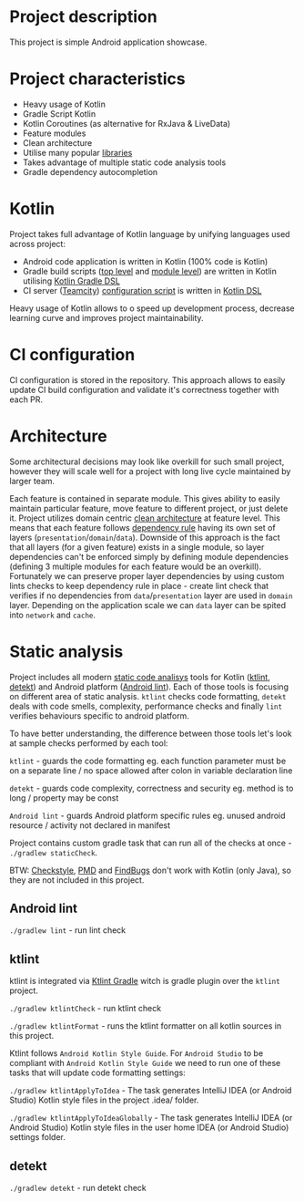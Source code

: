 # Project description
This project is simple Android application showcase.

# Project characteristics
* Heavy usage of Kotlin
* Gradle Script Kotlin
* Kotlin Coroutines (as alternative for RxJava & LiveData)
* Feature modules
* Clean architecture
* Utilise many popular [libraries](buildSrc\src\main\kotlin\LibraryDependency.kt)
* Takes advantage of multiple static code analysis tools
* Gradle dependency autocompletion

# Kotlin
Project takes full advantage of Kotlin language by unifying languages used across project:
* Android code application is written in Kotlin (100%  code is Kotlin)
* Gradle build scripts ([top level](build.gradle.kts) and [module level](app/build.gradle.kts)) are written in Kotlin utilising [Kotlin Gradle DSL](https://github.com/gradle/kotlin-dsl)
* CI server ([Teamcity](https://www.jetbrains.com/teamcity/)) [configuration script](.teamcity\settings.kts) is
 written in [Kotlin DSL](https://confluence.jetbrains.com/display/TCD18/Kotlin+DSL)

 Heavy usage of Kotlin allows to o speed up development process, decrease learning curve and improves project maintainability.

# CI configuration
CI configuration is stored in the repository. This approach allows to easily update CI build configuration and validate it's correctness together
with each PR.

# Architecture
Some architectural decisions may look like overkill for such small project, however they will scale well for a project with long live
cycle maintained by larger team.

Each feature is contained in separate module. This gives ability to easily maintain particular feature, move feature to different
project, or just delete it. Project utilizes domain centric
[clean architecture](http://blog.cleancoder.com/uncle-bob/2012/08/13/the-clean-architecture.html) at feature level. This means that each
feature follows [dependency rule](https://proandroiddev.com/clean-architecture-data-flow-dependency-rule-615ffdd79e29) having its own
set of layers (`presentation`/`domain`/`data`). Downside of this approach is the fact that all layers (for a given feature) exists in a single
module, so layer dependencies can't be enforced simply by defining module dependencies (defining 3 multiple modules for each feature
would be an overkill). Fortunately we can preserve proper layer dependencies by using custom lints checks to keep dependency rule in place -
create lint check that verifies if no dependencies from `data`/`presentation` layer are used in `domain` layer. Depending on the application
scale we can `data` layer can be spited into `network` and `cache`.

# Static analysis
Project includes all modern [static code analisys](https://en.wikipedia.org/wiki/Static_program_analysis) tools for Kotlin
 ([ktlint](https://github.com/shyiko/ktlint), [detekt](https://github.com/arturbosch/detekt)) and Android platform
 ([Android lint](https://developer.android.com/studio/write/lint)). Each of those tools is focusing on different area of static analysis.
  `ktlint` checks code formatting, `detekt` deals with code smells, complexity, performance checks and finally `lint` verifies behaviours
   specific to android platform.

To have better understanding, the difference between those tools let's look at sample checks performed by each tool:

`ktlint` - guards the code formatting eg. each function parameter must be on a separate line / no space allowed after colon in variable declaration line

`detekt` - guards code complexity, correctness and security eg. method is to long / property may be const

`Android lint` - guards Android platform specific rules eg. unused android resource / activity not declared in manifest

Project contains custom gradle task that can run all of the checks at once - `./gradlew staticCheck`.

BTW: [Checkstyle](http://checkstyle.sourceforge.net/), [PMD](https://pmd.github.io/) and [FindBugs](http://findbugs.sourceforge.net/)
don't work with Kotlin (only Java), so they are not included in this project.

## Android lint
`./gradlew lint` - run lint check

## ktlint
ktlint is integrated via [Ktlint Gradle](https://github.com/jlleitschuh/ktlint-gradle) witch is gradle plugin over the `ktlint` project.

`./gradlew ktlintCheck` - run ktlint check

`./gradlew ktlintFormat` - runs the ktlint formatter on all kotlin sources in this project.

Ktlint follows `Android Kotlin Style Guide`. For `Android Studio` to be compliant with `Android Kotlin Style Guide` we need to run one
of these tasks that will update code formatting settings:

`./gradlew ktlintApplyToIdea` - The task generates IntelliJ IDEA (or Android Studio) Kotlin style files in the project .idea/ folder.

`./gradlew ktlintApplyToIdeaGlobally` - The task generates IntelliJ IDEA (or Android Studio) Kotlin style files in the user home IDEA
(or Android Studio) settings folder.

## detekt
`./gradlew detekt` - run detekt check
